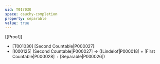 ```yaml
---
uid: T017030
space: cauchy-completion
property: separable
value: true
---
```

[[Proof]]

* [T001030] [Second Countable|P000027]
* [I000125] [Second Countable|P000027] => ([Lindelof|P000018] + [First Countable|P000028] + [Separable|P000026])

